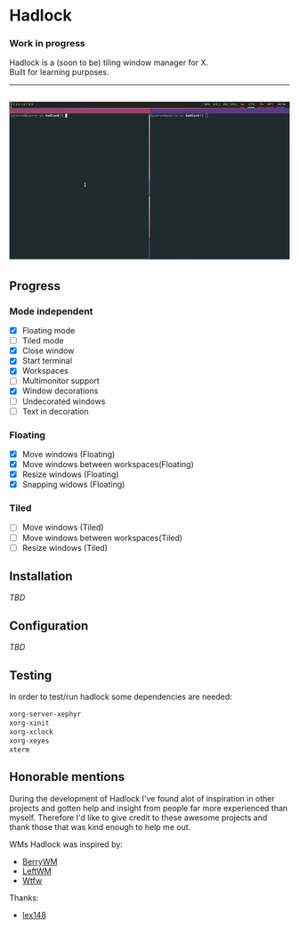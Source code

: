 # Hadlock  

### Work in progress
Hadlock is a (soon to be) tiling window manager for X.  
Built for learning purposes.  

---
![](hadlock-alpha.gif)
---

## Progress

### Mode independent  
- [x] Floating mode
- [ ] Tiled mode  
- [x] Close window 
- [x] Start terminal 
- [x] Workspaces 
- [ ] Multimonitor support 
- [x] Window decorations 
- [ ] Undecorated windows 
- [ ] Text in decoration  
### Floating  
- [x] Move windows (Floating)  
- [x] Move windows between workspaces(Floating)  
- [x] Resize windows (Floating) 
- [x] Snapping widows (Floating) 
### Tiled  
- [ ] Move windows (Tiled) 
- [ ] Move windows between workspaces(Tiled) 
- [ ] Resize windows (Tiled) 

## Installation
_TBD_

## Configuration
_TBD_

## Testing
In order to test/run hadlock some dependencies are needed:
```
xorg-server-xephyr
xorg-xinit
xorg-xclock
xorg-xeyes
xterm
```

## Honorable mentions
During the development of Hadlock I've found alot of inspiration in other projects and gotten help and insight from people far more experienced than myself.
Therefore I'd like to give credit to these awesome projects and thank those that was kind enough to help me out.

WMs Hadlock was inspired by:
- [BerryWM](https://github.com/JLErvin/berry)
- [LeftWM](https://github.com/leftwm/leftwm)
- [Wtfw](https://github.com/Kintaro/wtftw)

Thanks:
- [lex148](https://github.com/lex148)

